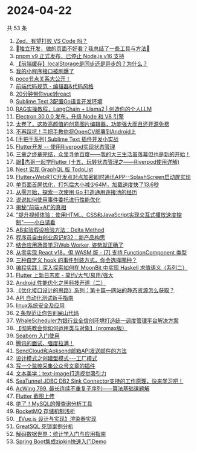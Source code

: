 # 2024-04-22

共 53 条

<!-- BEGIN JUEJIN -->
<!-- 最后更新时间 2024-04-22 04:01:04 +0800 -->
1. [Zed，有望打败 VS Code 吗？](https://juejin.cn/post/7359469421742473225)
1. [🚀独立开发，做的页面不好看？我总结了一些工具与方法🚀](https://juejin.cn/post/7359854125912227894)
1. [pnpm v9 正式发布，已停止 Node.js v16 支持](https://juejin.cn/post/7359120028926427155)
1. [【前端缓存】localStorage是同步还是异步的？为什么？](https://juejin.cn/post/7359405716090011659)
1. [我的小程序接口被刷爆了](https://juejin.cn/post/7358734620617130010)
1. [poco节点关系大公开！](https://juejin.cn/post/7358734620617424922)
1. [前端代码规范 - 编辑器&代码风格](https://juejin.cn/post/7359084604663644212)
1. [20分钟带你vue转react](https://juejin.cn/post/7359821247675596835)
1. [Sublime Text 3配置Go语言开发环境](https://juejin.cn/post/7359083109911396378)
1. [RAG实操教程，LangChain + Llama2 | 创造你的个人LLM](https://juejin.cn/post/7358743626165436442)
1. [Electron 30.0.0 发布，升级 Node 和 V8 引擎](https://juejin.cn/post/7359505949318807564)
1. [太卷了，这款高颜值的创意图片编辑器，功能强大而且还开源免费](https://juejin.cn/post/7359391403163009043)
1. [不再踩坑！手把手教你将OpenCV部署到Android上](https://juejin.cn/post/7358790144985890857)
1. [[手把手系列] Sublime Text 插件开发小实战](https://juejin.cn/post/7359102751907905574)
1. [Flutter开发 -- 使用Riverpod实现状态管理](https://juejin.cn/post/7359077652445954098)
1. [三章之终章完结，众里寻他百度——我的大三生活虽落幕但也是新的开始！](https://juejin.cn/post/7359467530187046951)
1. [跟🤡杰哥一起学Flutter (十五、玩转状态管理之——Riverpod使用详解)](https://juejin.cn/post/7359402114018689076)
1. [Nest 实现 GraphQL 版 TodoList](https://juejin.cn/post/7359821247675760675)
1. [Flutter+WebRTC开发点对点加密即时通讯APP--SplashScreen启动屏实现](https://juejin.cn/post/7359083483238006823)
1. [单页面首屏优化，打包后大小减少64M，加载速度快了13.6秒](https://juejin.cn/post/7359077652445806642)
1. [从零开始，探索一次使用 Go 打造通用连接池的经历](https://juejin.cn/post/7359821944147230760)
1. [说说如何使用事件委托进行性能优化](https://juejin.cn/post/7359541702048677903)
1. [揭秘“前端+AI”的真相](https://juejin.cn/post/7359190039601790987)
1. ["提升视频体验：使用HTML、CSS和JavaScript实现交互式播放速度控制"——小白请看](https://juejin.cn/post/7359147730961612810)
1. [AB实验假设检验方法：Delta Method](https://juejin.cn/post/7359203560166866954)
1. [程序员自由创业周记#32：新产品构思](https://juejin.cn/post/7359110982227017782)
1. [结合应用场景学习Web Worker, 姿势就正确了](https://juejin.cn/post/7359525150549786660)
1. [从零实现 React v18，但 WASM 版 - [7] 支持 FunctionComponent 类型](https://juejin.cn/post/7359408423744733222)
1. [三种自定义 hook 的事件封装方式，你会选择哪种？](https://juejin.cn/post/7359083767564926991)
1. [编程实践｜深入探索如何在 MoonBit 中实现 Haskell 求值语义（系列二）](https://juejin.cn/post/7359076801278541876)
1. [Flutter 上新日志库 - 简约/大气/易用/强大](https://juejin.cn/post/7359086041796067362)
1. [Android 性能优化之黑科技开道（二）](https://juejin.cn/post/7359083483237613607)
1. [《优化接口设计的思路》系列：第十篇—网站的静态资源怎么获取？](https://juejin.cn/post/7359083483237908519)
1. [API 自动化测试新手指南](https://juejin.cn/post/7359225201282973734)
1. [linux系统安全及应用](https://juejin.cn/post/7359083109927108618)
1. [2 条规范让你告别屎山代码](https://juejin.cn/post/7359461815376674867)
1. [WhaleScheduler为银行业全信创环境打造统一调度管理平台解决方案](https://juejin.cn/post/7359374598084558858)
1. [【彻底教会你如何运用类与对象】（promax版）](https://juejin.cn/post/7359086027581653028)
1. [Seaborn 入门使用](https://juejin.cn/post/7359084604664381492)
1. [腾讯的面试，强度拉满！](https://juejin.cn/post/7359083767565303823)
1. [SendCloud和Aoksend邮箱API发送邮件的方法](https://juejin.cn/post/7359138355181764635)
1. [设计模式之创建型模式---工厂模式](https://juejin.cn/post/7359110982227935286)
1. [写一个监控采集公众号文章的插件](https://juejin.cn/post/7359083767565107215)
1. [文本美学：text-image打造视觉吸引力](https://juejin.cn/post/7359510120248786971)
1. [SeaTunnel JDBC DB2 Sink Connector支持的工作原理，快来学习吧！](https://juejin.cn/post/7359374598084050954)
1. [AcWing 799. 最长连续不重复子序列——算法基础课题解](https://juejin.cn/post/7359253677150191655)
1. [Flutter 截图上传](https://juejin.cn/post/7359479759662956571)
1. [绝了！MySQL的慢查询分析工具 ](https://juejin.cn/post/7359402386605260810)
1. [RocketMQ 存储机制浅析](https://juejin.cn/post/7359190039601840139)
1. [【Vue.js 设计与实现】渲染器实现](https://juejin.cn/post/7359444013894828073)
1. [GreatSQL 死锁案例分析](https://juejin.cn/post/7359113303840505910)
1. [解码数据世界：统计学入门与应用指南](https://juejin.cn/post/7359253677150732327)
1. [Spring Boot集成zipkin快速入门Demo](https://juejin.cn/post/7359147730961629194)
<!-- END JUEJIN -->